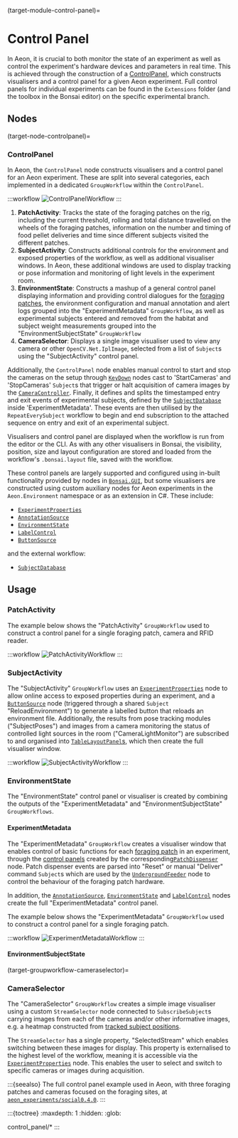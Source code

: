(target-module-control-panel)=
# Control Panel
In Aeon, it is crucial to both monitor the state of an experiment as well as control the experiment's hardware devices and parameters in real time. 
This is achieved through the construction of a [ControlPanel](target-node-controlpanel), which constructs visualisers and a control panel for a given Aeon experiment. Full control panels for individual experiments can be found in the `Extensions` folder (and the toolbox in the Bonsai editor) on the specific experimental branch.

## Nodes
(target-node-controlpanel)=
### ControlPanel 
In Aeon, the `ControlPanel` node constructs visualisers and a control panel for an Aeon experiment.
These are split into several categories, each implemented in a dedicated `GroupWorkflow` within the `ControlPanel`.

:::workflow
![ControlPanelWorkflow](../../workflows/miniAeon/controlPanel.bonsai)
:::

1. **PatchActivity**: Tracks the state of the foraging patches on the rig, including the current threshold, rolling and total distance travelled on the wheels of the foraging patches, information on the number and timing of food pellet deliveries and time since different subjects visited the different patches. 
2. **SubjectActivity**: Constructs additional controls for the environment and exposed properties of the workflow, as well as additional visualiser windows. In Aeon, these additional windows are used to display tracking or pose information and monitoring of light levels in the experiment room. 
3. **EnvironmentState**: Constructs a mashup of a general control panel displaying information and providing control dialogues for the [foraging patches](target-module-foraging-patch), the environment configuration and manual annotation and alert logs grouped into the "ExperimentMetadata" `GroupWorkflow`, as well as experimental subjects entered and removed from the habitat and subject weight measurements grouped into the "EnvironmentSubjectState" `GroupWorkflow`
4. **CameraSelector**: Displays a single image visualiser used to view any camera or other `OpenCV.Net.IplImage`, selected from a list of `Subject`s using the "SubjectActivity" control panel.

Additionally, the `ControlPanel` node enables manual control to start and stop the cameras on the setup through [`KeyDown`](https://bonsai-rx.org/docs/api/Bonsai.Windows.Input.KeyDown.html) nodes cast to 'StartCameras' and 'StopCameras' `Subject`s that trigger or halt acquisition of camera images by the [`CameraController`](target-module-camera-controller). 
Finally, it defines and splits the timestamped entry and exit events of experimental subjects, defined by the [`SubjectDatabase`](target-node-subjectdatabase) inside 'ExperimentMetadata'.
These events are then utilised by the `RepeatEverySubject` workflow to begin and end subscription to the attached sequence on entry and exit of an experimental subject.

Visualisers and control panel are displayed when the workflow is run from the editor or the CLI. 
As with any other visualisers in Bonsai, the visibility, position, size and layout configuration are stored and loaded from the workflow's `.bonsai.layout` file, saved with the workflow. 

These control panels are largely supported and configured using in-built functionality provided by nodes in [`Bonsai.GUI`](https://bonsai-rx.org/gui/), but some visualisers are constructed using custom auxiliary nodes for Aeon experiments in the `Aeon.Environment` namespace or as an extension in C#. 
These include:

- [`ExperimentProperties`](target-node-experimentproperties)
- [`AnnotationSource`](target-node-annotationsource)
- [`EnvironmentState`](target-node-environmentstate)
- [`LabelControl`](target-node-labelcontrol)
- [`ButtonSource`](target-node-buttonsource)

and the external workflow:
- [`SubjectDatabase`](target-node-subjectdatabase)

## Usage
### PatchActivity
<!-- TODO: Any general description for the workflow? -->
The example below shows the "PatchActivity" `GroupWorkflow` used to construct a control panel for a single foraging patch, camera and RFID reader. 

:::workflow
![PatchActivityWorkflow](../../workflows/miniAeon/patchActivity.bonsai)
:::


### SubjectActivity
The "SubjectActivity" `GroupWorkflow` uses an [`ExperimentProperties`](target-node-experimentproperties) node to allow online access to exposed properties during an experiment, and a [`ButtonSource`](target-node-buttonsource) node (triggered through a shared `Subject` "ReloadEnvironment") to generate a labelled button that reloads an environment file. 
Additionally, the results from pose tracking modules ("SubjectPoses") and images from a camera monitoring the status of controlled light sources in the room ("CameraLightMonitor") are subscribed to and organised into [`TableLayoutPanel`s](https://learn.microsoft.com/en-gb/dotnet/api/system.windows.forms.tablelayoutpanel), which then create the full visualiser window.

:::workflow
![SubjectActivityWorkflow](../../workflows/miniAeon/subjectActivity.bonsai)
:::

### EnvironmentState
The "EnvironmentState" control panel or visualiser is created by combining the outputs of the "ExperimentMetadata" and "EnvironmentSubjectState" `GroupWorkflows`.

#### ExperimentMetadata
The "ExperimentMetadata" `GroupWorkflow` creates a visualiser window that enables control of basic functions for each [foraging patch](target-module-foraging-patch) in an experiment, through the [control panels](target-node-patchdispenser-control-panel) created by the corresponding[`PatchDispenser`](target-node-patchdispenser) node. 
Patch dispenser events are parsed into "Reset" or manual "Deliver" command `Subject`s which are used by the [`UndergroundFeeder`](target-node-undergroundfeeder) node to control the behaviour of the foraging patch hardware.

In addition, the [`AnnotationSource`](target-node-annotationsource), [`EnvironmentState`](target-node-environmentstate) and [`LabelControl`](target-node-labelcontrol) nodes create the full "ExperimentMetadata" control panel.

The example below shows the "ExperimentMetadata" `GroupWorkflow` used to construct a control panel for a single foraging patch.

:::workflow
![ExperimentMetadataWorkflow](../../workflows/miniAeon/experimentMetadata.bonsai)
:::

#### EnvironmentSubjectState
<!-- TODO / TOUNDERSTAND -->

(target-groupworkflow-cameraselector)=
### CameraSelector
The "CameraSelector" `GroupWorkflow` creates a simple image visualiser using a custom `StreamSelector` node connected to `SubscribeSubject`s carrying images from each of the cameras and/or other informative images, e.g. a heatmap constructed from [tracked subject positions](target-module-subject-tracking). 

The `StreamSelector` has a single property, "SelectedStream" which enables switching between these images for display. 
This property is externalised to the highest level of the workflow, meaning it is accessible via the [`ExperimentProperties`](target-node-experimentproperties) node. 
This enables the user to select and switch to specific cameras or images during acquisition. 

:::{seealso}
The full control panel example used in Aeon, with three foraging patches and cameras focused on the foraging sites, at [`aeon_experiments/social0.4.0`](aeon-experiments-github:blob/social0.4.0/workflows/social/Extensions/ControlPanel.bonsai).
:::

:::{toctree}
:maxdepth: 1
:hidden:
:glob:

control_panel/*
:::